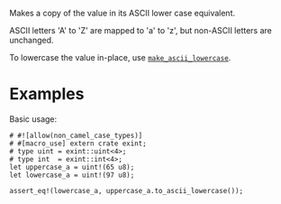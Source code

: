 Makes a copy of the value in its ASCII lower case equivalent.

ASCII letters 'A' to 'Z' are mapped to 'a' to 'z', but non-ASCII letters are unchanged.

To lowercase the value in-place, use [`make_ascii_lowercase`].

[`make_ascii_lowercase`]: Self::make_ascii_lowercase

# Examples

Basic usage:

```
# #![allow(non_camel_case_types)]
# #[macro_use] extern crate exint;
# type uint = exint::uint<4>;
# type int  = exint::int<4>;
let uppercase_a = uint!(65 u8);
let lowercase_a = uint!(97 u8);

assert_eq!(lowercase_a, uppercase_a.to_ascii_lowercase());
```
